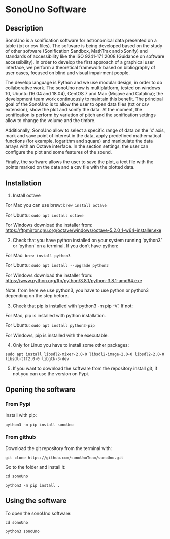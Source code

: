 # SonoUno Software

## Description

SonoUno is a sonification software for astronomical data presented on a table (txt or csv files). The software is being developed based on the study of other software (Sonification Sandbox, MathTrax and xSonify) and standards of accessibility like the ISO 9241-171:2008 (Guidance on software accessibility). In order to develop the first approach of a graphical user interface, we perform a theoretical framework based on bibliography of user cases, focused on blind and visual impairment people.

The develop language is Python and we use modular design, in order to do collaborative work. The sonoUno now is multiplatform, tested on windows 10, Ubuntu (16.04 and 18.04), CentOS 7 and Mac (Mojave and Catalina); the development team work continuously to maintain this benefit. The principal goal of the SonoUno is to allow the user to open data files (txt or csv extension), show the plot and sonify the data. At the moment, the sonification is perform by variation of pitch and the sonification settings allow to change the volume and the timbre.

Additionally, SonoUno allow to select a specific range of data on the ‘x’ axis, mark and save point of interest in the data, apply predefined mathematical functions (for example, logarithm and square) and manipulate the data arrays with an Octave interface. In the section settings, the user can configure the plot and some features of the sound.

Finally, the software allows the user to save the plot, a text file with the points marked on the data and a csv file with the plotted data.

## Installation

1.	Install octave

For Mac you can use brew: ```brew install octave```

For Ubuntu: ```sudo apt install octave```

For Windows download the installer from: https://ftpmirror.gnu.org/octave/windows/octave-5.2.0_1-w64-installer.exe


2.	Check that you have python installed on your system running ‘python3’ or ‘python’ on a terminal. If you don’t have python:

For Mac: ```brew install python3```

For Ubuntu: ```sudo apt install --upgrade python3```

For Windows download the installer from: https://www.python.org/ftp/python/3.8.1/python-3.8.1-amd64.exe

Note: from here we use python3, you have to use python or python3 depending on the step before.


3.	Check that pip is installed with ‘python3 -m pip -V’. If not:

For Mac, pip is installed with python installation.

For Ubuntu: ```sudo apt install python3-pip```

For Windows, pip is installed with the executable.


4.  Only for Linux you have to install some other packages:

```sudo apt install libsdl2-mixer-2.0-0 libsdl2-image-2.0-0 libsdl2-2.0-0 libsdl-ttf2.0-0 libgtk-3-dev```


5.	If you want to download the software from the repository install git, if not you can use the version on Pypi.


## Opening the software

### From Pypi

Install with pip:

```python3 -m pip install sonoUno```

### From github

Download the git repository from the terminal with:

```git clone https://github.com/sonoUnoTeam/sonoUno.git```

Go to the folder and install it:

```cd sonoUno```

```python3 -m pip install .```

## Using the software

To open the sonoUno software:

```cd sonoUno```

```python3 sonoUno```

